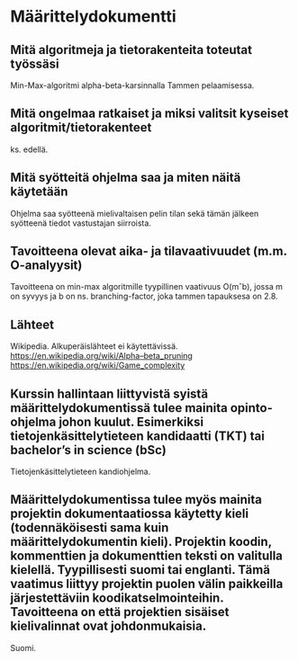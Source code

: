 # Määrittelydokumentti
## Mitä algoritmeja ja tietorakenteita toteutat työssäsi
Min-Max-algoritmi alpha-beta-karsinnalla Tammen pelaamisessa.
## Mitä ongelmaa ratkaiset ja miksi valitsit kyseiset algoritmit/tietorakenteet
ks. edellä.

## Mitä syötteitä ohjelma saa ja miten näitä käytetään
Ohjelma saa syötteenä mielivaltaisen pelin tilan sekä tämän jälkeen syötteenä tiedot vastustajan siirroista.
## Tavoitteena olevat aika- ja tilavaativuudet (m.m. O-analyysit)
Tavoitteena on min-max algoritmille tyypillinen vaativuus O(mˆb), jossa m on syvyys ja b on ns. branching-factor, joka tammen tapauksesa on 2.8.


## Lähteet
Wikipedia. Alkuperäislähteet ei käytettävissä.
https://en.wikipedia.org/wiki/Alpha–beta_pruning
https://en.wikipedia.org/wiki/Game_complexity

## Kurssin hallintaan liittyvistä syistä määrittelydokumentissä tulee mainita opinto-ohjelma johon kuulut. Esimerkiksi tietojenkäsittelytieteen kandidaatti (TKT) tai bachelor’s in science (bSc)
Tietojenkäsittelytieteen kandiohjelma.
## Määrittelydokumentissa tulee myös mainita projektin dokumentaatiossa käytetty kieli (todennäköisesti sama kuin määrittelydokumentin kieli). Projektin koodin, kommenttien ja dokumenttien teksti on valitulla kielellä. Tyypillisesti suomi tai englanti. Tämä vaatimus liittyy projektin puolen välin paikkeilla järjestettäviin koodikatselmointeihin. Tavoitteena on että projektien sisäiset kielivalinnat ovat johdonmukaisia.
Suomi.
